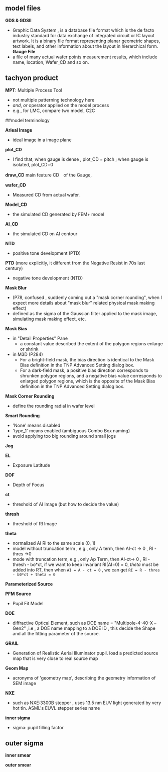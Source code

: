 ## model files

**GDS & GDSII**
  - Graphic Data System , is a database file format which is the de facto industry standard for data exchange of integrated circuit or IC layout artwork. It is a binary file format representing planar geometric shapes, text labels, and other information about the layout in hierarchical form.
**Gauge File**
  - a file of many actual wafer points measurement results, which include name, location, Wafer_CD and so on. 

## tachyon product

**MPT**: Multiple Process Tool
  - not multiple patterning technology here
  - *and*, *or* operator applied on the model process
  - e.g., for LMC, compare two model, C2C

##model terminology

**Arieal Image**   
  - ideal image in a image plane

**plot_CD** 
  - I find that, when gauge is dense  , plot_CD = pitch ; when gauge is isolated, plot_CD=0

**draw_CD**
  main feature CD　of the Gauge, 

**wafer_CD**
  - Measured CD from actual wafer.

**Model_CD**
  - the simulated CD generated by FEM+ model

**AI_CD**
  - the simulated CD on AI contour

**NTD**
  - positive tone development (PTD)

**PTD**
  (more explicitly, it different from the Negative Resist in 70s last century)
  - negative tone development (NTD) 

**Mask Blur**
  - (P78, confused , suddenly coming out a "mask corner rounding", when I expect more details about "mask blur" related physical mask making effect)
  - defined as the sigma of the Gaussian filter applied to the mask image, simulating mask making effect, etc.

**Mask Bias**
  - in "Detail Properties" Pane 
    - a constant value described the extent of the polygon regions enlarge or shrink
  - in M3D  (P284)
    - For a bright-field mask, the bias direction is identical to the Mask Bias definition in the TNP Advanced Setting dialog box.
    - For a dark-field mask, a positive bias direction corresponds to shrunken polygon regions, and a negative bias value corresponds to enlarged polygon regions, which is the opposite of the Mask Bias definition in the TNP Advanced Setting dialog box.

**Mask Corner Rounding**
  - define the rounding radial in wafer level

**Smart Rounding**
  - 'None' means disabled
  - 'type_1' means enabled (ambiguous Combo Box naming)
  - avoid applying too big rounding around small jogs

**Jog**
  
**EL**
  - Exposure Latitude
  
**DOF**
  - Depth of Focus
  
**ct**
  - threshold of AI Image (but how to decide the value)
  
**thresh**
  - threshold of RI Image
  
**theta**
  - normalized AI RI to the same scale (0, 1)
  - model without truncation term , e.g., only A term, then AI-ct -> 0 , RI - thres ->0
  - mode with truncation term, e.g., only Ap Term, then AI-ct-> 0 , RI - thresh - bo\*ct, if we want to keep invariant RI(AI=0) = 0, *theta* must be added into RT, then when `AI = A - ct = 0` , we can get `RI = R - thres - b0*ct + theta = 0` 
  
**Parameterized Source** 

**PFM Source**              
  - Pupil Fit Model 

**DOE**   
  - diffractive Optical Element, such as DOE name = "Multipole-4-40-X –Gen2" ,i.e ,   a DOE name mapping to a DOE ID , this decide the Shape and all the fitting parameter of the source.
  
**GRAIL**  
  - Generation of Realistic Aerial Illuminator pupil. load a predicted source map that is very close to real source map
  
**Geom Map** 
  - acronyms of 'geometry map', describing the geometry information of SEM image

**NXE** 
  - such as  NXE:3300B stepper , uses 13.5 nm EUV light generated by very hot tin. ASML's EUVL stepper series name

**inner sigma**
  - sigma: pupil filling factor
  
**outer sigma**
  -

**inner smear**

**outer smear**

